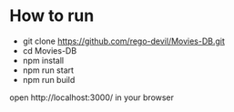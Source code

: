 How to run
=====================
* git clone https://github.com/rego-devil/Movies-DB.git
* cd Movies-DB
* npm install
* npm run start
* npm run build

open http://localhost:3000/ in your browser
